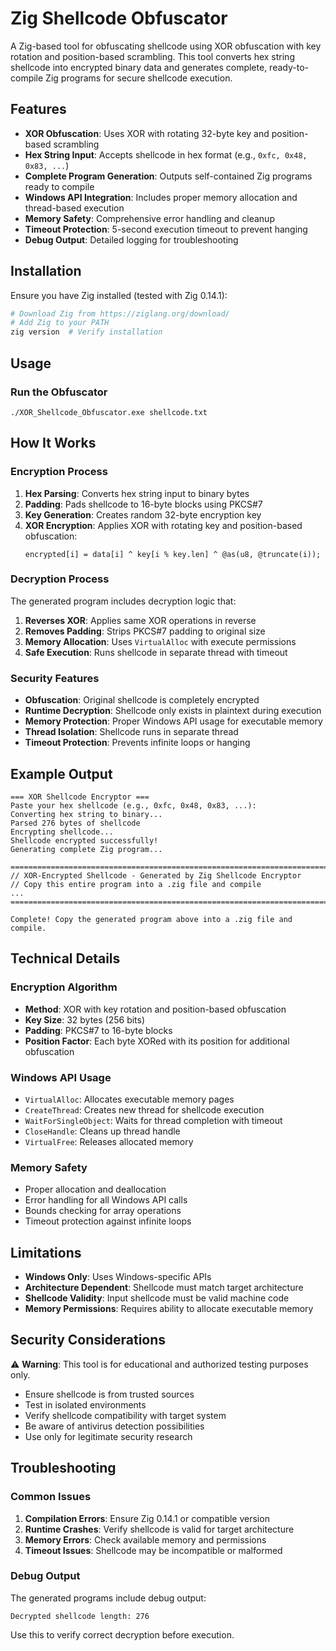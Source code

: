 # Zig Shellcode Obfuscator

A Zig-based tool for obfuscating shellcode using XOR obfuscation with key rotation and position-based scrambling. This tool converts hex string shellcode into encrypted binary data and generates complete, ready-to-compile Zig programs for secure shellcode execution.

## Features

- **XOR Obfuscation**: Uses XOR with rotating 32-byte key and position-based scrambling
- **Hex String Input**: Accepts shellcode in hex format (e.g., `0xfc, 0x48, 0x83, ...`)
- **Complete Program Generation**: Outputs self-contained Zig programs ready to compile
- **Windows API Integration**: Includes proper memory allocation and thread-based execution
- **Memory Safety**: Comprehensive error handling and cleanup
- **Timeout Protection**: 5-second execution timeout to prevent hanging
- **Debug Output**: Detailed logging for troubleshooting

## Installation

Ensure you have Zig installed (tested with Zig 0.14.1):

```bash
# Download Zig from https://ziglang.org/download/
# Add Zig to your PATH
zig version  # Verify installation
```

## Usage

### Run the Obfuscator
```
./XOR_Shellcode_Obfuscator.exe shellcode.txt
```

## How It Works

### Encryption Process

1. **Hex Parsing**: Converts hex string input to binary bytes
2. **Padding**: Pads shellcode to 16-byte blocks using PKCS#7
3. **Key Generation**: Creates random 32-byte encryption key
4. **XOR Encryption**: Applies XOR with rotating key and position-based obfuscation:
   ```zig
   encrypted[i] = data[i] ^ key[i % key.len] ^ @as(u8, @truncate(i));
   ```

### Decryption Process

The generated program includes decryption logic that:

1. **Reverses XOR**: Applies same XOR operations in reverse
2. **Removes Padding**: Strips PKCS#7 padding to original size
3. **Memory Allocation**: Uses `VirtualAlloc` with execute permissions
4. **Safe Execution**: Runs shellcode in separate thread with timeout

### Security Features

- **Obfuscation**: Original shellcode is completely encrypted
- **Runtime Decryption**: Shellcode only exists in plaintext during execution
- **Memory Protection**: Proper Windows API usage for executable memory
- **Thread Isolation**: Shellcode runs in separate thread
- **Timeout Protection**: Prevents infinite loops or hanging

## Example Output

```
=== XOR Shellcode Encryptor ===
Paste your hex shellcode (e.g., 0xfc, 0x48, 0x83, ...):
Converting hex string to binary...
Parsed 276 bytes of shellcode
Encrypting shellcode...
Shellcode encrypted successfully!
Generating complete Zig program...

================================================================================
// XOR-Encrypted Shellcode - Generated by Zig Shellcode Encryptor
// Copy this entire program into a .zig file and compile
...
================================================================================

Complete! Copy the generated program above into a .zig file and compile.
```

## Technical Details

### Encryption Algorithm

- **Method**: XOR with key rotation and position-based obfuscation
- **Key Size**: 32 bytes (256 bits)
- **Padding**: PKCS#7 to 16-byte blocks
- **Position Factor**: Each byte XORed with its position for additional obfuscation

### Windows API Usage

- `VirtualAlloc`: Allocates executable memory pages
- `CreateThread`: Creates new thread for shellcode execution
- `WaitForSingleObject`: Waits for thread completion with timeout
- `CloseHandle`: Cleans up thread handle
- `VirtualFree`: Releases allocated memory

### Memory Safety

- Proper allocation and deallocation
- Error handling for all Windows API calls
- Bounds checking for array operations
- Timeout protection against infinite loops

## Limitations

- **Windows Only**: Uses Windows-specific APIs
- **Architecture Dependent**: Shellcode must match target architecture
- **Shellcode Validity**: Input shellcode must be valid machine code
- **Memory Permissions**: Requires ability to allocate executable memory

## Security Considerations

⚠️ **Warning**: This tool is for educational and authorized testing purposes only.

- Ensure shellcode is from trusted sources
- Test in isolated environments
- Verify shellcode compatibility with target system
- Be aware of antivirus detection possibilities
- Use only for legitimate security research

## Troubleshooting

### Common Issues

1. **Compilation Errors**: Ensure Zig 0.14.1 or compatible version
2. **Runtime Crashes**: Verify shellcode is valid for target architecture
3. **Memory Errors**: Check available memory and permissions
4. **Timeout Issues**: Shellcode may be incompatible or malformed

### Debug Output

The generated programs include debug output:
```
Decrypted shellcode length: 276
```

Use this to verify correct decryption before execution.

